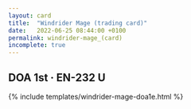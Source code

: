 ```yaml
---
layout: card
title:  "Windrider Mage (trading card)"
date:   2022-06-25 08:44:00 +0100
permalink: windrider-mage_(card)
incomplete: true
---
```


## DOA 1st &middot; EN-232 U

{% include templates/windrider-mage-doa1e.html %}